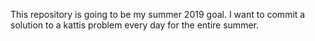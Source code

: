 This repository is going to be my summer 2019 goal. I want to commit a solution to a kattis problem every day for the entire summer.
